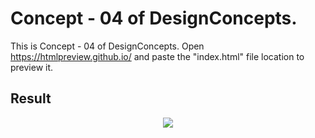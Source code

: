 Concept - 04 of DesignConcepts.
==============================

This is Concept - 04 of DesignConcepts.
Open https://htmlpreview.github.io/ and paste the "index.html" file location to preview it.

Result
-----------
<p align="center">
  <img src="c04.png"/>
</p>
